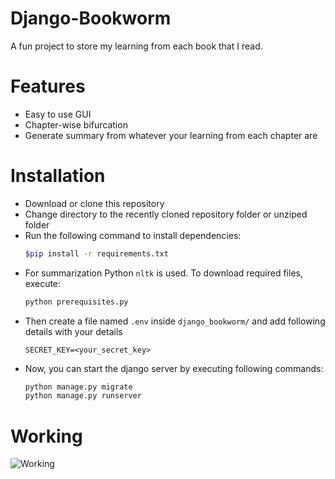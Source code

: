# Django-Bookworm
A fun project to store my learning from each book that I read.

# Features
- Easy to use GUI
- Chapter-wise bifurcation
- Generate summary from whatever your learning from each chapter are

# Installation

- Download or clone this repository
- Change directory to the recently cloned repository folder or unziped folder
- Run the following command to install dependencies:
    ```bash
    $pip install -r requirements.txt
    ```
- For summarization Python `nltk` is used. To download required files, execute:
    ```bash
    python prerequisites.py
    ```
- Then create a file named `.env` inside `django_bookworm/` and add following details with your details
    ```
    SECRET_KEY=<your_secret_key>
    ```
- Now, you can start the django server by executing following commands:
    ```bash
    python manage.py migrate
    python manage.py runserver
    ```

# Working

![Working](result.gif)